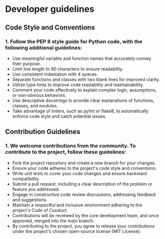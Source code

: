 # Developer guidelines

## Code Style and Conventions

### 1. Follow the PEP 8 style guide for Python code, with the following additional guidelines:
   - Use meaningful variable and function names that accurately convey their purpose.
   - Limit line length to 80 characters to ensure readability.
   - Use consistent indentation with 4 spaces.
   - Separate functions and classes with two blank lines for improved clarity.
   - Utilize type hints to improve code readability and maintainability.
   - Comment your code effectively to explain complex logic, assumptions, or non-obvious behaviors.
   - Use descriptive docstrings to provide clear explanations of functions, classes, and modules.
   - Take advantage of linters, such as pylint or flake8, to automatically enforce code style and catch potential issues.

## Contribution Guidelines

### 1. We welcome contributions from the community. To contribute to the project, follow these guidelines:
   - Fork the project repository and create a new branch for your changes.
   - Ensure your code adheres to the project's code style and conventions.
   - Write unit tests to cover your code changes and ensure backward compatibility.
   - Submit a pull request, including a clear description of the problem or feature you addressed.
   - Engage in constructive code review discussions, addressing feedback and suggestions.
   - Maintain a respectful and inclusive environment adhering to the project's Code of Conduct.
   - Contributions will be reviewed by the core development team, and once approved, merged into the main branch.
   - By contributing to the project, you agree to release your contributions under the project's chosen open-source license (MIT License).
